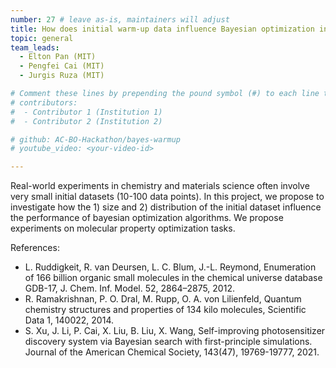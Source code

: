```yaml
---
number: 27 # leave as-is, maintainers will adjust
title: How does initial warm-up data influence Bayesian optimization in low-data experimental settings?
topic: general
team_leads:
  - Elton Pan (MIT)
  - Pengfei Cai (MIT)
  - Jurgis Ruza (MIT)

# Comment these lines by prepending the pound symbol (#) to each line to hide these elements
# contributors:
#  - Contributor 1 (Institution 1)
#  - Contributor 2 (Institution 2)

# github: AC-BO-Hackathon/bayes-warmup
# youtube_video: <your-video-id>

---
```


Real-world experiments in chemistry and materials science often involve very small initial datasets (10-100 data points). In this project, we propose to investigate how the 1) size and 2) distribution of the initial dataset influence the performance of bayesian optimization algorithms. We propose experiments on molecular property optimization tasks.

References:
- L. Ruddigkeit, R. van Deursen, L. C. Blum, J.-L. Reymond, Enumeration of 166 billion organic small molecules in the chemical universe database GDB-17, J. Chem. Inf. Model. 52, 2864–2875, 2012.
- R. Ramakrishnan, P. O. Dral, M. Rupp, O. A. von Lilienfeld, Quantum chemistry structures and properties of 134 kilo molecules, Scientific Data 1, 140022, 2014.
- S. Xu, J. Li, P. Cai, X. Liu, B. Liu, X. Wang, Self-improving photosensitizer discovery system via Bayesian search with first-principle simulations. Journal of the American Chemical Society, 143(47), 19769-19777, 2021.
